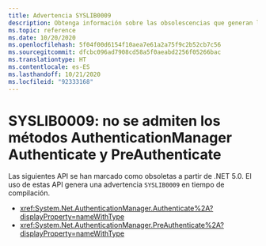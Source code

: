```yaml
---
title: Advertencia SYSLIB0009
description: Obtenga información sobre las obsolescencias que generan la advertencia en tiempo de compilación SYSLIB0009.
ms.topic: reference
ms.date: 10/20/2020
ms.openlocfilehash: 5f04f00d6154f10aea7e61a2a75f9c2b52cb7c56
ms.sourcegitcommit: dfcbc096ad7908cd58a5f0aeabd2256f05266bac
ms.translationtype: HT
ms.contentlocale: es-ES
ms.lasthandoff: 10/21/2020
ms.locfileid: "92333168"
---
```

# <a name="syslib0009-the-authenticationmanager-authenticate-and-preauthenticate-methods-are-not-supported"></a>SYSLIB0009: no se admiten los métodos AuthenticationManager Authenticate y PreAuthenticate

Las siguientes API se han marcado como obsoletas a partir de .NET 5.0. El uso de estas API genera una advertencia `SYSLIB0009` en tiempo de compilación.

- <xref:System.Net.AuthenticationManager.Authenticate%2A?displayProperty=nameWithType>
- <xref:System.Net.AuthenticationManager.PreAuthenticate%2A?displayProperty=nameWithType>
